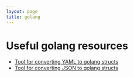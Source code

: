 ```yaml
---
layout: page
title: golang
---
```


# Useful golang resources
- [Tool for converting YAML to golang structs](https://yaml.to-go.online/)
- [Tool for converting JSON to golang structs](http://json2struct.mervine.net/)


